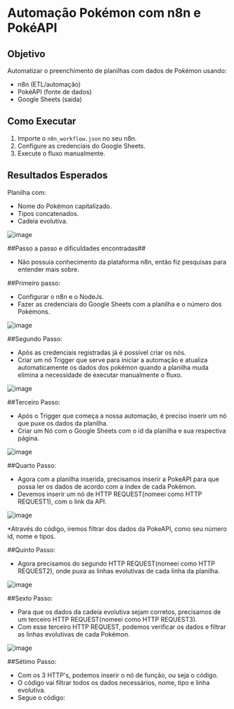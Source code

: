 # Automação Pokémon com n8n e PokéAPI

## Objetivo
Automatizar o preenchimento de planilhas com dados de Pokémon usando:
- n8n (ETL/automação)
- PokéAPI (fonte de dados)
- Google Sheets (saída)

## Como Executar
1. Importe o `n8n_workflow.json` no seu n8n.
2. Configure as credenciais do Google Sheets.
3. Execute o fluxo manualmente.

## Resultados Esperados
Planilha com:
- Nome do Pokémon capitalizado.
- Tipos concatenados.
- Cadeia evolutiva.

![image](https://github.com/user-attachments/assets/e5254806-97c1-4420-8a0f-7737419a4117)

##Passo a passo e dificuldades encontradas##
- Não possuia conhecimento da plataforma n8n, então fiz pesquisas para entender mais sobre.

##Primeiro passo:
- Configurar o n8n e o NodeJs.
- Fazer as credenciais do Google Sheets com a planilha e o número dos Pokémons.

![image](https://github.com/user-attachments/assets/ad4a45d4-1454-4fbc-9231-a5c708d27c29)

##Segundo Passo: 
- Após as credenciais registradas já é possível criar os nós.
- Criar um nó Trigger que serve para iniciar a automação e atualiza automaticamente os dados dos pokémon quando a planilha muda elimina a necessidade de executar manualmente o fluxo.

![image](https://github.com/user-attachments/assets/12447fa1-ba8d-4dff-84eb-c68193b071c1)

##Terceiro Passo:
- Após o Trigger que começa a nossa automação, é preciso inserir um nó que puxe os dados da planilha.
- Criar um Nó com o Google Sheets com o id da planilha e sua respectiva página.

![image](https://github.com/user-attachments/assets/5eb65c2a-a7fb-441e-8ca5-9c852e269834)

##Quarto Passo:
- Agora com a planilha inserida, precisamos inserir a PokeAPI para que possa ler os dados de acordo com a index de cada Pokémon.
- Devemos inserir um nó de HTTP REQUEST(nomeei como HTTP REQUEST1), com o link da API.

 ![image](https://github.com/user-attachments/assets/5530f5ff-6966-4db2-a969-397cc6ee1292)

*Através do código, iremos filtrar dos dados da PokeAPI, como seu número id, nome e tipos.

##Quinto Passo:
- Agora precisamos do segundo HTTP REQUEST(nomeei como HTTP REQUEST2), onde puxa as linhas evolutivas de cada linha da planilha.

![image](https://github.com/user-attachments/assets/6db10684-7b8a-452b-bae2-ecde4bf2574c)

##Sexto Passo:
- Para que os dados da cadeia evolutiva sejam corretos, precisamos de um terceiro HTTP REQUEST(nomeei como HTTP REQUEST3).
- Com esse terceiro HTTP REQUEST, podemos verificar os dados e filtrar as linhas evolutivas de cada Pokémon.

![image](https://github.com/user-attachments/assets/3bad0ca3-f318-4751-8382-4f7544135a2b)

##Sétimo Passo:
- Com os 3 HTTP's, podemos inserir o nó de função, ou seja o código.
- O código vai filtrar todos os dados necessários, nome, tipo e linha evolutiva.
- Segue o código:




